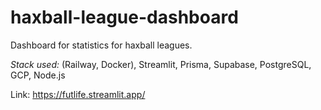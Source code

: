 # haxball-league-dashboard

Dashboard for statistics for haxball leagues.

_Stack used:_ (Railway, Docker), Streamlit, Prisma, Supabase, PostgreSQL, GCP, Node.js

Link: <https://futlife.streamlit.app/>
